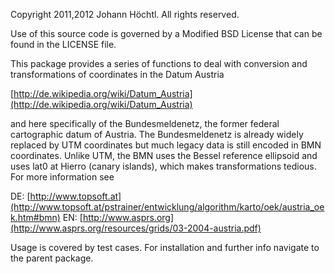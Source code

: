 Copyright 2011,2012 Johann Höchtl. All rights reserved.

Use of this source code is governed by a Modified BSD License
that can be found in the LICENSE file.

This package provides a series of functions to deal with
conversion and transformations of coordinates in the Datum Austria

[http://de.wikipedia.org/wiki/Datum_Austria](http://de.wikipedia.org/wiki/Datum_Austria)

and here specifically of the Bundesmeldenetz, the former federal cartographic datum
of Austria. The Bundesmeldenetz is already widely replaced by UTM coordinates but much legacy
data is still encoded in BMN coordinates. Unlike UTM, the BMN uses the Bessel reference ellipsoid
and uses lat0 at Hierro (canary islands), which makes transformations tedious.
For more information see

DE: [http://www.topsoft.at](http://www.topsoft.at/pstrainer/entwicklung/algorithm/karto/oek/austria_oek.htm#bmn)
EN: [http://www.asprs.org](http://www.asprs.org/resources/grids/03-2004-austria.pdf)

Usage is covered by test cases. For installation and further info navigate to the parent package.
